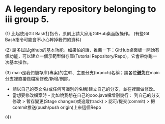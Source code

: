 # A legendary repository belonging to iii group 5.

(1) 比起使用Git Bash打指令，原則上請大家用GitHub桌面版操作。 (有些Git Bash指令可能會不小心幹掉我們的資料)

(2) 請多試試github的基本功能。如果怕的話，推薦一下：GitHub桌面版一開始有個功能，可以建立一個示範型儲存庫(Tutorial Repository/Repo)，它會帶你跑一次基本操作。
 
(3) main是我們儲存庫(專案)的主幹、主要分支(branch)名稱；請各位**避免**在main分支裡直接做檔案修改/新增/刪除。 
 - 請以自己的英文名(或任何可識別的名稱)建立自己的分支，並在裡面做修改。
 - 當想要修改檔案時 - 比如說我想在自己的ooo.java檔增刪幾行：
   到自己的分支修改 > 暫存變更(Stage changes)或追蹤(track) > 認可/提交(commit) > 把commit推送(push/push origin)上來這個Repo
   
(4) 

